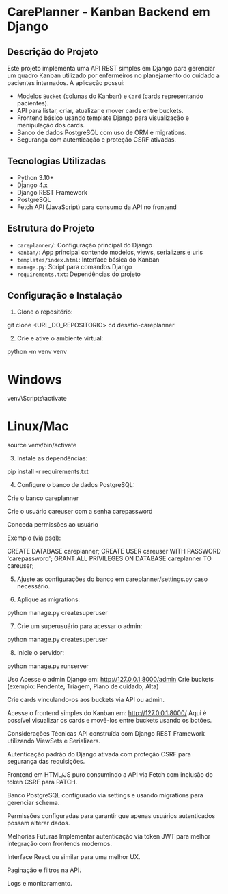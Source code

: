 # CarePlanner - Kanban Backend em Django

## Descrição do Projeto

Este projeto implementa uma API REST simples em Django para gerenciar um quadro Kanban utilizado por enfermeiros no planejamento do cuidado a pacientes internados. A aplicação possui:

- Modelos `Bucket` (colunas do Kanban) e `Card` (cards representando pacientes).
- API para listar, criar, atualizar e mover cards entre buckets.
- Frontend básico usando template Django para visualização e manipulação dos cards.
- Banco de dados PostgreSQL com uso de ORM e migrations.
- Segurança com autenticação e proteção CSRF ativadas.

## Tecnologias Utilizadas

- Python 3.10+
- Django 4.x
- Django REST Framework
- PostgreSQL
- Fetch API (JavaScript) para consumo da API no frontend

## Estrutura do Projeto

- `careplanner/`: Configuração principal do Django
- `kanban/`: App principal contendo modelos, views, serializers e urls
- `templates/index.html`: Interface básica do Kanban
- `manage.py`: Script para comandos Django
- `requirements.txt`: Dependências do projeto

## Configuração e Instalação

1. Clone o repositório:

git clone <URL_DO_REPOSITORIO>
cd desafio-careplanner

2.  Crie e ative o ambiente virtual:

python -m venv venv
# Windows
venv\Scripts\activate
# Linux/Mac
source venv/bin/activate

3. Instale as dependências:

pip install -r requirements.txt

4. Configure o banco de dados PostgreSQL:

Crie o banco careplanner

Crie o usuário careuser com a senha carepassword

Conceda permissões ao usuário

Exemplo (via psql):

CREATE DATABASE careplanner;
CREATE USER careuser WITH PASSWORD 'carepassword';
GRANT ALL PRIVILEGES ON DATABASE careplanner TO careuser;

5. Ajuste as configurações do banco em careplanner/settings.py caso necessário.

6. Aplique as migrations:

python manage.py createsuperuser

7. Crie um superusuário para acessar o admin:

python manage.py createsuperuser

8. Inicie o servidor:

python manage.py runserver

Uso
Acesse o admin Django em: http://127.0.0.1:8000/admin
Crie buckets (exemplo: Pendente, Triagem, Plano de cuidado, Alta)

Crie cards vinculando-os aos buckets via API ou admin.

Acesse o frontend simples do Kanban em: http://127.0.0.1:8000/
Aqui é possível visualizar os cards e movê-los entre buckets usando os botões.

Considerações Técnicas
API construída com Django REST Framework utilizando ViewSets e Serializers.

Autenticação padrão do Django ativada com proteção CSRF para segurança das requisições.

Frontend em HTML/JS puro consumindo a API via Fetch com inclusão do token CSRF para PATCH.

Banco PostgreSQL configurado via settings e usando migrations para gerenciar schema.

Permissões configuradas para garantir que apenas usuários autenticados possam alterar dados.

Melhorias Futuras
Implementar autenticação via token JWT para melhor integração com frontends modernos.

Interface React ou similar para uma melhor UX.

Paginação e filtros na API.

Logs e monitoramento.